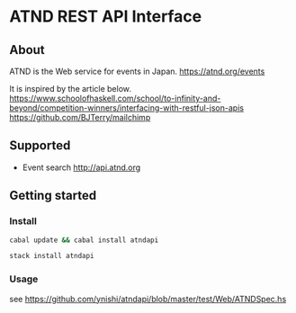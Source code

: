# ATND REST API Interface

## About 

ATND is the Web service for events in Japan.
  https://atnd.org/events

It is inspired by the article below. 
  https://www.schoolofhaskell.com/school/to-infinity-and-beyond/competition-winners/interfacing-with-restful-json-apis
  https://github.com/BJTerry/mailchimp

## Supported

- Event search
  http://api.atnd.org

## Getting started

### Install

```bash
cabal update && cabal install atndapi
```
```bash
stack install atndapi
```

### Usage

see https://github.com/ynishi/atndapi/blob/master/test/Web/ATNDSpec.hs

